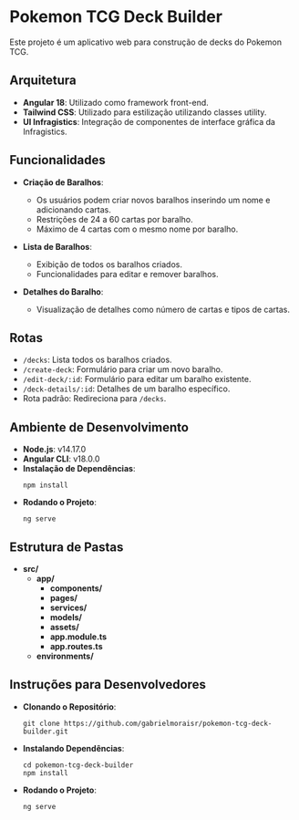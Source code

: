 
# Pokemon TCG Deck Builder

Este projeto é um aplicativo web para construção de decks do Pokemon TCG.

## Arquitetura

- **Angular 18**: Utilizado como framework front-end.
- **Tailwind CSS**: Utilizado para estilização utilizando classes utility.
- **UI Infragistics**: Integração de componentes de interface gráfica da Infragistics.

## Funcionalidades

- **Criação de Baralhos**:
  - Os usuários podem criar novos baralhos inserindo um nome e adicionando cartas.
  - Restrições de 24 a 60 cartas por baralho.
  - Máximo de 4 cartas com o mesmo nome por baralho.

- **Lista de Baralhos**:
  - Exibição de todos os baralhos criados.
  - Funcionalidades para editar e remover baralhos.

- **Detalhes do Baralho**:
  - Visualização de detalhes como número de cartas e tipos de cartas.

## Rotas

- `/decks`: Lista todos os baralhos criados.
- `/create-deck`: Formulário para criar um novo baralho.
- `/edit-deck/:id`: Formulário para editar um baralho existente.
- `/deck-details/:id`: Detalhes de um baralho específico.
- Rota padrão: Redireciona para `/decks`.

## Ambiente de Desenvolvimento

- **Node.js**: v14.17.0
- **Angular CLI**: v18.0.0
- **Instalação de Dependências**:
  ```
  npm install
  ```
- **Rodando o Projeto**:
  ```
  ng serve
  ```

## Estrutura de Pastas

- **src/**
  - **app/**
    - **components/**
    - **pages/**
    - **services/**
    - **models/**
    - **assets/**
    - **app.module.ts**
    - **app.routes.ts**
  - **environments/**

## Instruções para Desenvolvedores

- **Clonando o Repositório**:
  ```
  git clone https://github.com/gabrielmoraisr/pokemon-tcg-deck-builder.git
  ```
- **Instalando Dependências**:
  ```
  cd pokemon-tcg-deck-builder
  npm install
  ```
- **Rodando o Projeto**:
  ```
  ng serve
  ```
